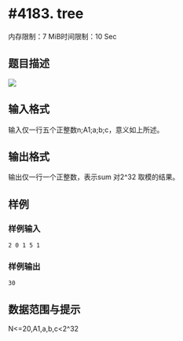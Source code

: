 # #4183. tree

内存限制：7 MiB时间限制：10 Sec

## 题目描述

![](https://www.lydsy.com/JudgeOnline/upload/201507/ak.PNG) 

## 输入格式

输入仅一行五个正整数n;A1;a;b;c，意义如上所述。

## 输出格式

输出仅一行一个正整数，表示sum 对2^32 取模的结果。

## 样例

### 样例输入

    
    2 0 1 5 1
    

### 样例输出

    
    30
    
    

## 数据范围与提示

 N<=20,A1,a,b,c<2^32
